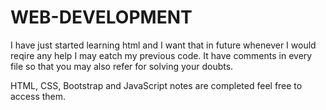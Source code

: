 # WEB-DEVELOPMENT

I have just started learning html and I want that in future whenever I would reqire any help I may eatch my previous code. It have comments in every file so that you may also refer for solving your doubts.

HTML, CSS, Bootstrap and JavaScript notes are completed feel free to access them.

